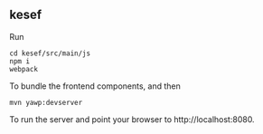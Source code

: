 ## kesef

Run

    cd kesef/src/main/js
    npm i
    webpack

To bundle the frontend components, and then

    mvn yawp:devserver

To run the server and point your browser to http://localhost:8080.
